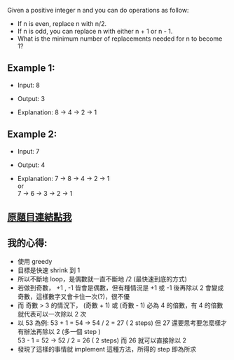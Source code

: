 Given a positive integer n and you can do operations as follow:

* If n is even, replace n with n/2.
* If n is odd, you can replace n with either n + 1 or n - 1.
* What is the minimum number of replacements needed for n to become 1?

## Example 1:

* Input:
8

* Output:
3

* Explanation:
8 -> 4 -> 2 -> 1
## Example 2:

* Input:
7

* Output:
4

* Explanation:
7 -> 8 -> 4 -> 2 -> 1  
or  
7 -> 6 -> 3 -> 2 -> 1  

## [原題目連結點我](https://leetcode.com/problems/integer-replacement/)
	
## 我的心得:
* 使用 greedy
* 目標是快速 shrink 到 1
* 所以不斷地 loop，是偶數就一直不斷地 /2 (最快速到底的方式)
* 若做到奇數， +1 , -1 皆會是偶數，但有種情況是 +1 或 -1 後再除以 2 會變成奇數，這樣數字又會卡住一次(?)，很不優
* 而 奇數 > 3 的情況下， (奇數 + 1) 或 (奇數 - 1) 必為 4 的倍數，有 4 的倍數就代表可以一次除以 2 次
* 以 53 為例:
	53 + 1 = 54 -> 54 / 2 = 27 ( 2 steps) 但 27 還要思考要怎麼樣才有辦法再除以 2 (多一個 step )  
	53 - 1 = 52 -> 52 / 2 = 26 ( 2 steps) 而 26 就可以直接除以 2  
* 發現了這樣的事情就 implement 這種方法，所得的 step 即為所求   